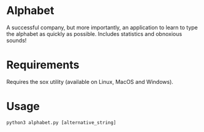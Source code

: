 # Alphabet

A successful company, but more importantly, an application to learn to type the alphabet as quickly as possible.
Includes statistics and obnoxious sounds!

# Requirements

Requires the sox utility (available on Linux, MacOS and Windows).

# Usage

`python3 alphabet.py [alternative_string]`
